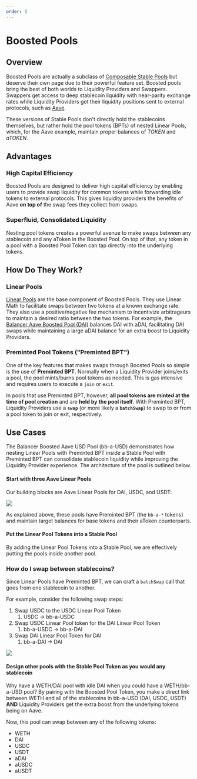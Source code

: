 ```yaml
---
order: 5
---
```


# Boosted Pools

## Overview

Boosted Pools are actually a subclass of [Composable Stable Pools](./composable-stable.md) but deserve their own page due to their powerful feature set. Boosted pools bring the best of both worlds to Liquidity Providers and Swappers. Swappers get access to deep stablecoin liquidity with near-parity exchange rates while Liquidity Providers get their liquidity positions sent to external protocols, such as [Aave](https://aave.com/).

These versions of Stable Pools don't directly hold the stablecoins themselves, but rather hold the pool tokens (BPTs) of nested Linear Pools, which, for the Aave example, maintain proper balances of _TOKEN_ and _aTOKEN_.

## Advantages

### High Capital Efficiency

Boosted Pools are designed to deliver high capital efficiency by enabling users to provide swap liquidity for common tokens while forwarding idle tokens to external protocols. This gives liquidity providers the benefits of Aave **on top of** the swap fees they collect from swaps.

### Superfluid, Consolidated Liquidity

Nesting pool tokens creates a powerful avenue to make swaps between any stablecoin and any aToken in the Boosted Pool. On top of that, any token in a pool with a Boosted Pool Token can tap directly into the underlying tokens.

## How Do They Work?

### Linear Pools

[Linear Pools](./linear.md) are the base component of Boosted Pools. They use Linear Math to facilitate swaps between two tokens at a known exchange rate. They also use a positive/negative fee mechanism to incentivize arbitrageurs to maintain a desired ratio between the two tokens. For example, the [Balancer Aave Boosted Pool (DAI)](https://etherscan.io/token/0xae37D54Ae477268B9997d4161B96b8200755935c) balances DAI with aDAI, facilitating DAI swaps while maintaining a large aDAI balance for an extra boost to Liquidity Providers.

### Preminted Pool Tokens ("Preminted BPT")

One of the key features that makes swaps through Boosted Pools so simple is the use of **Preminted BPT**. Normally when a Liquidity Provider joins/exits a pool, the pool mints/burns pool tokens as needed. This is gas intensive and requires users to execute a `join` or `exit`.

In pools that use Preminted BPT, however, **all pool tokens are minted at the time of pool creation** and are **held by the pool itself**. With Preminted BPT, Liquidity Providers use a **`swap`** (or more likely a **`batchSwap`**) to swap to or from a pool token to join or exit, respectively.

## Use Cases

The Balancer Boosted Aave USD Pool (bb-a-USD) demonstrates how nesting Linear Pools with Preminted BPT inside a Stable Pool with Preminted BPT can consolidate stablecoin liquidity while improving the Liquidity Provider experience. The architecture of the pool is outlined below.

#### Start with three Aave Linear Pools

Our building blocks are Aave Linear Pools for DAI, USDC, and USDT:

![](/images/linearPools.png)

As explained above, these pools have Preminted BPT (the `bb-a-*` tokens) and maintain target balances for base tokens and their aToken counterparts.

#### Put the Linear Pool Tokens into a Stable Pool

By adding the Linear Pool Tokens into a Stable Pool, we are effectively putting the pools inside another pool.

### How do I swap between stablecoins?

Since Linear Pools have Preminted BPT, we can craft a `batchSwap` call that goes from one stablecoin to another.

For example, consider the following swap steps:

1. Swap USDC to the USDC Linear Pool Token
   1. USDC -> bb-a-USDC
2. Swap USDC Linear Pool token for the DAI Linear Pool Token
   1. bb-a-USDC -> bb-a-DAI
3. Swap DAI Linear Pool Token for DAI
   1. bb-a-DAI -> DAI

![](/images/stablecoinBatchSwap.png)

#### Design other pools with the Stable Pool Token as you would any stablecoin

Why have a WETH/DAI pool with idle DAI when you could have a WETH/bb-a-USD pool? By pairing with the Boosted Pool Token, you make a direct link between WETH and all of the stablecoins in bb-a-USD (DAI, USDC, USDT) **AND** Liquidity Providers get the extra boost from the underlying tokens being on Aave.

Now, this pool can swap between any of the following tokens:

- WETH
- DAI
- USDC
- USDT
- aDAI
- aUSDC
- aUSDT
